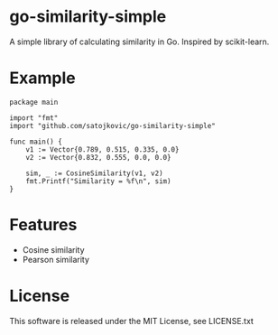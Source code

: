 go-similarity-simple
=====================
A simple library of calculating similarity in Go. Inspired by scikit-learn. 

Example
=====================

    package main

    import "fmt"
    import "github.com/satojkovic/go-similarity-simple"

    func main() {
	    v1 := Vector{0.789, 0.515, 0.335, 0.0}
	    v2 := Vector{0.832, 0.555, 0.0, 0.0}

        sim, _ := CosineSimilarity(v1, v2)
        fmt.Printf("Similarity = %f\n", sim)
    }


Features
=====================

* Cosine similarity
* Pearson similarity

License
=====================

This software is released under the MIT License, see LICENSE.txt

